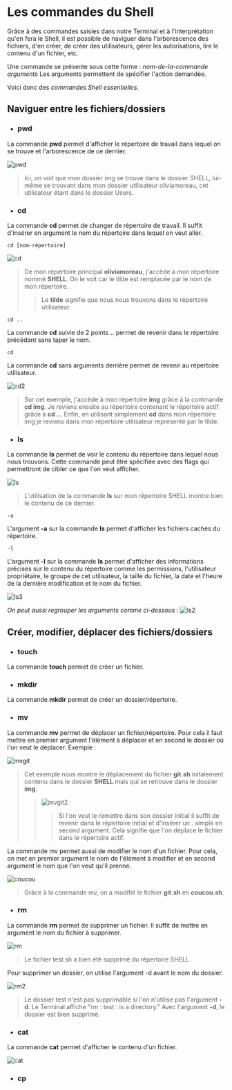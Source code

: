 # Les commandes du Shell

Grâce à des commandes saisies dans notre Terminal et à l'interprétation qu'en fera le Shell, il est possible de naviguer dans l'arborescence des fichiers, d'en créer, de créer des utilisateurs, gérer les autorisations, lire le contenu d'un fichier, etc. 

Une commande se présente sous cette forme : *nom-de-la-commande* *arguments*
Les arguments permettent de spécifier l'action demandée.

Voici donc des *commandes Shell essentielles*.

## Naviguer entre les fichiers/dossiers

* ### pwd
La commande **pwd** permet d'afficher le répertoire de travail dans lequel on se trouve et l'arborescence de ce dernier.

![pwd](./img/pwd.png)

> Ici, on voit que mon dossier img se trouve dans le dossier SHELL, lui-même se trouvant dans mon dossier utilisateur oliviamoreau, cet utilisateur étant dans le dossier Users.

* ### cd 

La commande **cd** permet de changer de répertoire de travail. Il suffit d'insérer en argument le nom du répertoire dans lequel on veut aller. 

    cd [nom-répertoire]

![cd](./img/cd.png)

> De mon répertoire principal **oliviamoreau**, j'accède à mon répertoire nommé **SHELL**. On le voit car le tilde est remplacée par le nom de mon répertoire. 
>> Le **tilde** signifie que nous nous trouvons dans le répertoire utilisateur. 

    cd .. 

La commande **cd** suivie de 2 points **..** permet de revenir dans le répertoire précédant sans taper le nom.

    cd

La commande **cd** sans arguments derrière permet de revenir au répertoire utilisateur.

![cd2](./img/cd2.png)

> Sur cet exemple, j'accède à mon répertoire **img** grâce à la commande **cd img**. Je reviens ensuite au répertoire contenant le répertoire actif grâce à **cd ..**. Enfin, en utilisant simplement **cd** dans mon répertoire img je reviens dans mon répertoire utilisateur représenté par le tilde.


* ### ls

La commande **ls** permet de voir le contenu du répertoire dans lequel nous nous trouvons. Cette commande peut être spécifiée avec des flags qui permettront de cibler ce que l'on veut afficher.

![ls](./img/ls.png)

> L'utilisation de la commande **ls** sur mon répertoire SHELL montre bien le contenu de ce dernier.

    -a
L'argument **-a** sur la commande **ls** permet d'afficher les fichiers cachés du répertoire.

    -l
L'argument **-l** sur la commande **ls** permet d'afficher des informations précises sur le contenu du répertoire comme les permissions, l'utilisateur propriétaire, le groupe de cet utilisateur, la taille du fichier, la date et l'heure de la dernière modification et le nom du fichier.

![ls3](./img/ls3.png)

*On peut aussi regrouper les arguments comme ci-dessous :*
![ls2](./img/ls2.png)

## Créer, modifier, déplacer des fichiers/dossiers

* ### touch
 La commande **touch** permet de créer un fichier.


* ### mkdir
La commande **mkdir** permet de créer un dossier/répertoire.

* ### mv
La commande **mv** permet de déplacer un fichier/répertoire. Pour cela il faut mettre en premier argument l'élément à déplacer et en second le dossier où l'on veut le déplacer. Exemple : 

![mvgit](./img/mvgit.png)

> Cet exemple nous montre le déplacement du fichier **git.sh** initalement contenu dans le dossier **SHELL** mais qui se retrouve dans le dossier **img**.
>>![mvgit2](./img/mvgit2.png) 
>>> Si l'on veut le remettre dans son dossier initial il suffit de revenir dans le répertoire initial et d'insérer un *.* simple en second argument. Cela signifie que l'on déplace le fichier dans le répertoire actif.

La commande mv permet aussi de modifier le nom d'un fichier. Pour cela, on met en premier argument le nom de l'élément à modifier et en second argument le nom que l'on veut qu'il prenne. 

![coucou](./img/coucou.png)

> Grâce à la commande mv, on a modifié le fichier **git.sh** en **coucou.sh**.

* ### rm
La commande **rm** permet de supprimer un fichier. Il suffit de mettre en argument le nom du fichier à supprimer.

![rm](./img/rm.png)

> Le fichier test.sh a bien été supprimé du répertoire SHELL.

Pour supprimer un dossier, on utilise l'argument -d avant le nom du dossier.

![rm2](./img/rm2.png)

> Le dossier test n'est pas supprimable si l'on n'utilise pas l'argument **-d**. Le Terminal affiche "rm : test : is a directory." Avec l'argument **-d**, le dossier est bien supprimé.

* ### cat
La commande **cat** permet d'afficher le contenu d'un fichier.

![cat](./img/cat.png)

* ### cp



